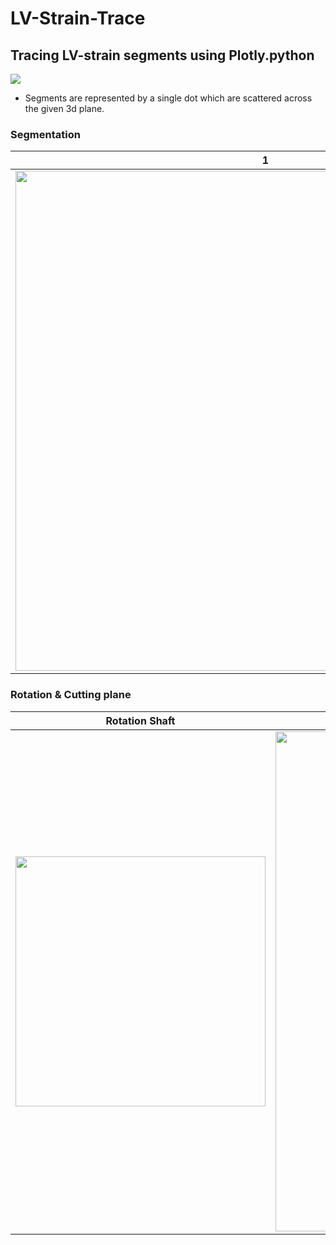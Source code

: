 # LV-Strain-Trace

## Tracing LV-strain segments using Plotly.python
<img src = "https://user-images.githubusercontent.com/34840140/108338039-2bd41400-7219-11eb-98c6-7434fcf7f9a2.gif">

* Segments are represented by a single dot which are scattered across the given 3d plane.

### Segmentation

| 1 | 2 |
|---|---|
|<img width = 800 src = "https://user-images.githubusercontent.com/34840140/106433411-85b3aa80-64b3-11eb-8467-140b895e6f43.PNG">|<img width = 800 src = "https://user-images.githubusercontent.com/34840140/106433415-88160480-64b3-11eb-8dc7-1b8a3215e6b1.PNG">|

### Rotation & Cutting plane

| Rotation Shaft | Cutting Plane |
|----------|---------------|
|<img width = 400 src = "https://user-images.githubusercontent.com/34840140/106433379-7af91580-64b3-11eb-847a-f4100566eb77.PNG"> | <img width = 800 src = "https://user-images.githubusercontent.com/34840140/106433401-83515080-64b3-11eb-85c7-414acf0c0bfd.PNG">|
